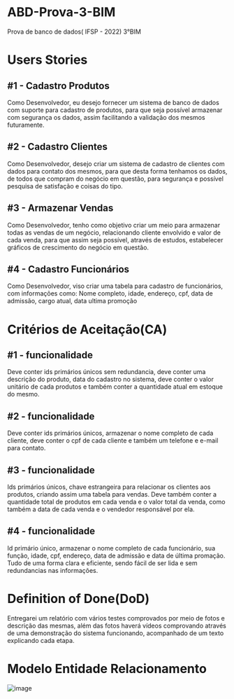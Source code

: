 # ABD-Prova-3-BIM
Prova de banco de dados( IFSP - 2022) 3°BIM 

# Users Stories

## #1 - Cadastro Produtos
Como Desenvolvedor, eu desejo fornecer um sistema de banco de dados com suporte para cadastro de produtos, para que seja possível armazenar com segurança os dados, assim facilitando a validação dos mesmos futuramente.

## #2 - Cadastro Clientes
Como Desenvolvedor, desejo criar um sistema de cadastro de clientes com dados para contato dos mesmos, para que desta forma tenhamos os dados, de todos que compram do negócio em questão, para segurança e possível pesquisa de satisfação e coisas do tipo.

## #3 - Armazenar Vendas
Como Desenvolvedor, tenho como objetivo criar um meio para armazenar todas as vendas de um negócio, relacionando cliente envolvido e valor de cada venda, para que assim seja possível, através de estudos, estabelecer gráficos de crescimento do negócio em questão. 

## #4 - Cadastro Funcionários
Como Desenvolvedor, viso criar uma tabela para cadastro de funcionários, com informações como: Nome completo, idade, endereço, cpf, data de admissão, cargo atual, data ultima promoção

# Critérios de Aceitação(CA)
 
## #1 - funcionalidade
Deve conter ids primários únicos sem redundancia, deve conter uma descrição do produto, data do cadastro no sistema, deve conter o valor unitário de cada produtos e também conter a quantidade atual em estoque do mesmo.

## #2 - funcionalidade
Deve conter ids primários únicos, armazenar o nome completo de cada cliente, deve conter o cpf de cada cliente e também um telefone e e-mail para contato.

## #3 - funcionalidade
Ids primários únicos, chave estrangeira para relacionar os clientes aos produtos, criando assim uma tabela para vendas. Deve também conter a quantidade total de produtos em cada venda e o valor total da venda, como também a data de cada venda e o vendedor responsável por ela.

## #4 - funcionalidade
Id primário único, armazenar o nome completo de cada funcionário, sua função, idade, cpf, endereço, data de admissão e data de última promação. Tudo de uma forma clara e eficiente, sendo fácil de ser lida e sem redundancias nas informações.

# Definition of Done(DoD)
Entregarei um relatório com vários testes comprovados por meio de fotos e descrição das mesmas, além das fotos haverá vídeos comprovando através de uma  demonstração do sistema funcionando, acompanhado de um texto explicando cada etapa.

# Modelo Entidade Relacionamento

![image](https://user-images.githubusercontent.com/111458587/192367454-cfc0be8a-459b-4f0e-8b27-a90f67e33cb6.png)




